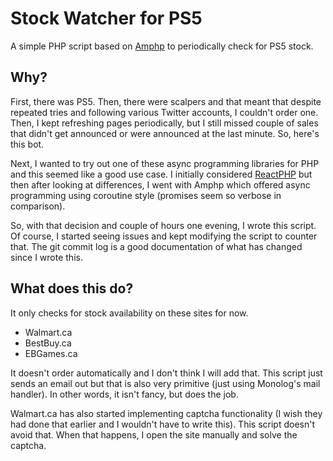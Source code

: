 # Stock Watcher for PS5

A simple PHP script based on [Amphp](https://github.com/amphp/amp) to
periodically check for PS5 stock.

## Why?

First, there was PS5. Then, there were scalpers and that meant that despite
repeated tries and following various Twitter accounts, I couldn't order one.
Then, I kept refreshing pages periodically, but I still missed couple of sales
that didn't get announced or were announced at the last minute. So, here's this
bot.

Next, I wanted to try out one of these async programming libraries for PHP and
this seemed like a good use case. I initially considered [ReactPHP](https://github.com/reactphp/reactphp)
but then after looking at differences, I went with Amphp which offered async
programming using coroutine style (promises seem so verbose in comparison).

So, with that decision and couple of hours one evening, I wrote this script.
Of course, I started seeing issues and kept modifying the script to counter
that. The git commit log is a good documentation of what has changed since I
wrote this.

## What does this do?

It only checks for stock availability on these sites for now.

- Walmart.ca
- BestBuy.ca
- EBGames.ca

It doesn't order automatically and I don't think I will add that. This script
just sends an email out but that is also very primitive (just using Monolog's
mail handler). In other words, it isn't fancy, but does the job.

Walmart.ca has also started implementing captcha functionality (I wish they had
done that earlier and I wouldn't have to write this). This script doesn't avoid
that. When that happens, I open the site manually and solve the captcha.
